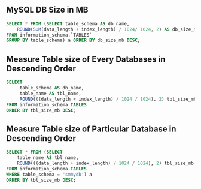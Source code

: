 ## MySQL DB Size in MB
```sql
SELECT * FROM (SELECT table_schema AS db_name,
	ROUND(SUM(data_length + index_length) / 1024/ 1024, 2) AS db_size_mb
FROM information_schema.`TABLES`
GROUP BY table_schema) a ORDER BY db_size_mb DESC;
```

## Measure Table size of Every Databases in Descending Order
```sql
SELECT 
     table_schema AS db_name, 
     table_name AS tbl_name, 
     ROUND(((data_length + index_length) / 1024 / 1024), 2) tbl_size_mb 
FROM information_schema.TABLES 
ORDER BY tbl_size_mb DESC;
```
## Measure Table size of Particular Database in Descending Order
```sql
SELECT * FROM (SELECT 
    table_name AS tbl_name, 
    ROUND(((data_length + index_length) / 1024 / 1024), 2) tbl_size_mb 
FROM information_schema.TABLES 
WHERE table_schema = 'smmydb') a 
ORDER BY tbl_size_mb DESC;
```
